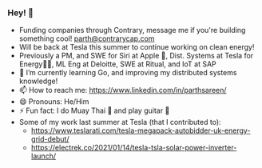 ### Hey! 👋

<!--
**ParthSareen/ParthSareen** is a ✨ _special_ ✨ repository because its `README.md` (this file) appears on your GitHub profile.-->

- Funding companies through Contrary, message me if you're building something cool! parth@contrarycap.com
- Will be back at Tesla this summer to continue working on clean energy!
- Previously a PM, and SWE for Siri at Apple , Dist. Systems at Tesla for Energy🔋🚗, ML Eng at Deloitte, SWE at Ritual, and IoT at SAP 
- 🌱 I’m currently learning Go, and improving my distributed systems knowledge!
- 📫 How to reach me: https://www.linkedin.com/in/parthsareen/
- 😄 Pronouns: He/Him
- ⚡ Fun fact: I do Muay Thai 🥊 and play guitar 🎸 
- Some of my work last summer at Tesla (that I contributed to):
    - https://www.teslarati.com/tesla-megapack-autobidder-uk-energy-grid-debut/
    - https://electrek.co/2021/01/14/tesla-tsla-solar-power-inverter-launch/
